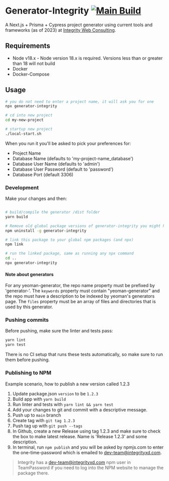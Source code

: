 Generator-Integrity [![Main Build](https://github.com/integritystl/generator-integrity/actions/workflows/main.yml/badge.svg?branch=main)](https://github.com/integritystl/generator-integrity/actions?query=workflow)
===================
A Next.js + Prisma + Cypress project generator using current tools and frameworks (as of 2023) at [Integrity Web Consulting](https://www.integrityxd.com/).

## Requirements
* Node v18.x - Node version 18.x is required. Versions less than or greater than 18 will not build
* Docker
* Docker-Compose

## Usage
```bash
# you do not need to enter a project name, it will ask you for one
npx generator-integrity

# cd into new project
cd my-new-project

# startup new project
./local-start.sh
```

When you run it you'll be asked to pick your preferences for:
* Project Name
* Database Name (defaults to 'my-project-name_database')
* Database User Name (defaults to 'admin')
* Database User Password (default to 'password')
* Database Port (default 3306)

### Development
Make your changes and then:
```bash

# build/compile the generator /dist folder
yarn build

# Remove old global package versions of generator-integrity you might have installed
npm uninstall -g generator-integrity

# link this package to your global npm packages (and npx)
npm link

# run the linked package, same as running any npx command
cd ..
npx generator-integrity
```

#### Note about generators
For any yeoman-generator, the repo name property must be prefixed by 'generator-'. The `keywords` property must contain "yeoman-generator" and the repo must have a description to be indexed by yeoman's generators page. The `files` property must be an array of files and directories that is used by this generator.

### Pushing commits
Before pushing, make sure the linter and tests pass:
```bash
yarn lint
yarn test
```
There is no CI setup that runs these tests automatically, so make sure to run them before pushing.

### Publishing to NPM
Example scenario, how to publish a new version called 1.2.3
1. Update package.json `version` to be `1.2.3`
2. Build app with `yarn build`
3. Run linter and tests with `yarn lint && yarn test`
4. Add your changes to git and commit with a descriptive message.
5. Push up to `main` branch
6. Create tag with `git tag 1.2.3`
7. Push tag up with `git push --tags`
8. In Github, create a new Release using tag 1.2.3 and make sure to check the box to make latest release. Name is 'Release 1.2.3' and some description.
9. In terminal, run `npm publish` and you will be asked by npmjs.com to enter the one-time-password which is emailed to dev-team@integrityxd.com.
> Integrity has a dev-team@integrityxd.com npm user in TeamPassword if you need to log into the NPM website to manage the package there.
